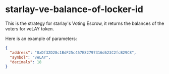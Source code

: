 # starlay-ve-balance-of-locker-id

This is the strategy for starlay's Voting Escrow, it returns the balances of the voters for veLAY token.

Here is an example of parameters:

```json
{
  "address": "0xDf32D28c1BdF25c457E82797316d623C2fcB29C8",
  "symbol": "veLAY",
  "decimals": 18
}
```

